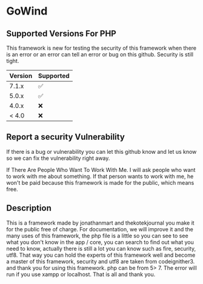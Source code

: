# GoWind


## Supported Versions For PHP

This framework is new for testing the security of this framework when there is an error or an error can tell an error or bug on this github.
Security is still tight.

| Version | Supported          |
| ------- | ------------------ |
| 7.1.x   | :white_check_mark: |
| 5.0.x   | :white_check_mark: |
| 4.0.x   | :x:                |
| < 4.0   | :x:                |

## Report a security Vulnerability

If there is a bug or vulnerability you can let this github know and let us know so we can fix the vulnerability right away.

If There Are People Who Want To Work With Me. I will ask people who want to work with me about something. 
If that person wants to work with me, he won't be paid because this framework is made for the public, which means free.

## Description

This is a framework made by jonathanmart and thekotekjournal you make it for the public free of charge. For documentation, 
we will improve it and the many uses of this framework, the php file is a little so you can see to see what you don't know 
in the app / core, you can search to find out what you need to know, actually there is still a lot you can know such as fire, 
security, utf8. That way you can hold the experts of this framework well and become a master of this framework, security and 
utf8 are taken from codeignither3. and thank you for using this framework. php can be from 5> 7. The error will run if you 
use xampp or localhost. That is all and thank you.
